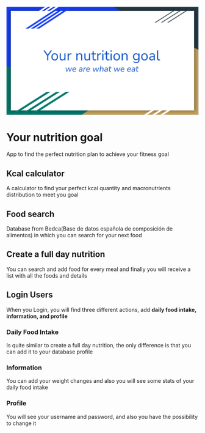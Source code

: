 ![portada](https://github.com/Albertoplm/Your_nutrition_goal/blob/master/images/portada.PNG)

# Your nutrition goal

App to find the perfect nutrition plan to achieve your fitness goal

## Kcal calculator

A calculator to find your perfect kcal quantity and macronutrients distribution to meet you goal 

## Food search

Database from Bedca(Base de datos española de composición de alimentos) in which you can search for your next food

## Create a full day nutrition

You can search and add food for every meal and finally you will receive a list with all the foods and details

## Login Users

When you Login, you will find three different actions, add **daily food intake, information, and profile**

### Daily Food Intake

Is quite similar to create a full day nutrition, the only difference is that you can add it to your database profile

### Information

You can add your weight changes and also you will see some stats of your daily food intake

### Profile

You will see your username and password, and also you have the possibility to change it

